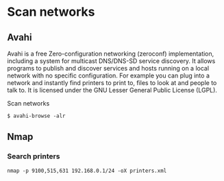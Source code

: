 # Scan networks

## Avahi

Avahi is a free Zero-configuration networking (zeroconf) implementation, including a system for multicast DNS/DNS-SD service discovery. It allows programs to publish and discover services and hosts running on a local network with no specific configuration. For example you can plug into a network and instantly find printers to print to, files to look at and people to talk to. It is licensed under the GNU Lesser General Public License (LGPL).

Scan networks
```
$ avahi-browse -alr
```

## Nmap

### Search printers
```
nmap -p 9100,515,631 192.168.0.1/24 -oX printers.xml
```

